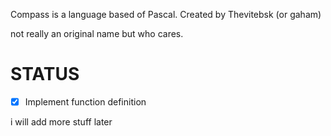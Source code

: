 Compass is a language based of Pascal. Created by Thevitebsk (or gaham)

not really an original name but who cares.

# STATUS
- [X] Implement function definition

i will add more stuff later
